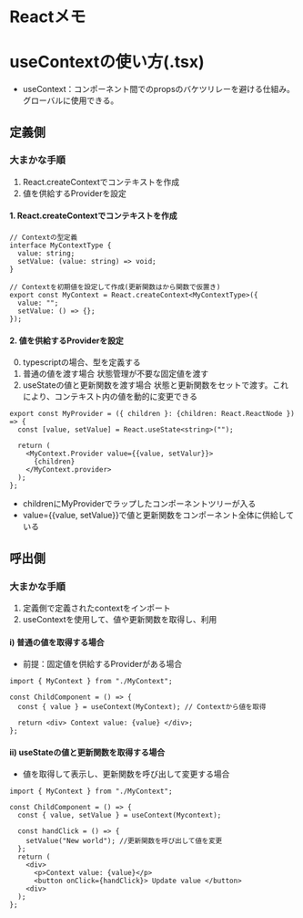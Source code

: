 # Reactメモ
# useContextの使い方(.tsx)
- useContext：コンポーネント間でのpropsのバケツリレーを避ける仕組み。グローバルに使用できる。

## 定義側
### 大まかな手順
1. React.createContextでコンテキストを作成
2. 値を供給するProviderを設定

#### 1. React.createContextでコンテキストを作成
```
// Contextの型定義
interface MyContextType {
  value: string;
  setValue: (value: string) => void;
}

// Contextを初期値を設定して作成(更新関数はから関数で仮置き)
export const MyContext = React.createContext<MyContextType>({
  value: "";
  setValue: () => {};
});
```

#### 2. 値を供給するProviderを設定
0. typescriptの場合、型を定義する
1. 普通の値を渡す場合
  状態管理が不要な固定値を渡す
2. useStateの値と更新関数を渡す場合
  状態と更新関数をセットで渡す。これにより、コンテキスト内の値を動的に変更できる
```
export const MyProvider = ({ children }: {children: React.ReactNode }) => {
  const [value, setValue] = React.useState<string>("");
  
  return (
    <MyContext.Provider value={{value, setValur}}>
      {children}
    </MyContext.provider>
  );
};
```
  - childrenにMyProviderでラップしたコンポーネントツリーが入る
  - value={{value, setValue}}で値と更新関数をコンポーネント全体に供給している
## 呼出側
### 大まかな手順
1. 定義側で定義されたcontextをインポート
2. useContextを使用して、値や更新関数を取得し、利用

#### i) 普通の値を取得する場合
- 前提：固定値を供給するProviderがある場合
```
import { MyContext } from "./MyContext";

const ChildComponent = () => {
  const { value } = useContext(MyContext); // Contextから値を取得
  
  return <div> Context value: {value} </div>;
};
```

#### ii) useStateの値と更新関数を取得する場合
- 値を取得して表示し、更新関数を呼び出して変更する場合
```
import { MyContext } from "./MyContext";

const ChildComponent = () => {
  const { value, setValue } = useContext(Mycontext); 
  
  const handClick = () => {
    setValue("New world"); //更新関数を呼び出して値を変更
  };
  return (
    <div>
      <p>Context value: {value}</p>
      <button onClick={handClick}> Update value </button>
    <div>
  );
};
```
